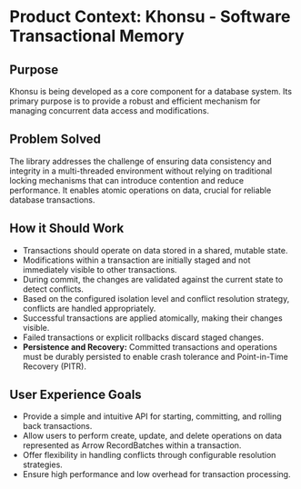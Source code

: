 # Product Context: Khonsu - Software Transactional Memory

## Purpose

Khonsu is being developed as a core component for a database system. Its primary purpose is to provide a robust and efficient mechanism for managing concurrent data access and modifications.

## Problem Solved

The library addresses the challenge of ensuring data consistency and integrity in a multi-threaded environment without relying on traditional locking mechanisms that can introduce contention and reduce performance. It enables atomic operations on data, crucial for reliable database transactions.

## How it Should Work

- Transactions should operate on data stored in a shared, mutable state.
- Modifications within a transaction are initially staged and not immediately visible to other transactions.
- During commit, the changes are validated against the current state to detect conflicts.
- Based on the configured isolation level and conflict resolution strategy, conflicts are handled appropriately.
- Successful transactions are applied atomically, making their changes visible.
- Failed transactions or explicit rollbacks discard staged changes.
- **Persistence and Recovery:** Committed transactions and operations must be durably persisted to enable crash tolerance and Point-in-Time Recovery (PITR).

## User Experience Goals

- Provide a simple and intuitive API for starting, committing, and rolling back transactions.
- Allow users to perform create, update, and delete operations on data represented as Arrow RecordBatches within a transaction.
- Offer flexibility in handling conflicts through configurable resolution strategies.
- Ensure high performance and low overhead for transaction processing.
